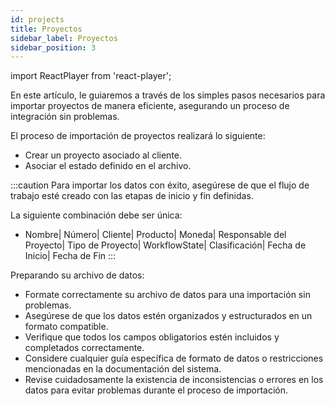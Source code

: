 ```yaml
---
id: projects
title: Proyectos
sidebar_label: Proyectos
sidebar_position: 3
---
```


import ReactPlayer from 'react-player';

En este artículo, le guiaremos a través de los simples pasos necesarios para importar proyectos de manera eficiente, asegurando un proceso de integración sin problemas.

El proceso de importación de proyectos realizará lo siguiente:

- Crear un proyecto asociado al cliente.
- Asociar el estado definido en el archivo.

<ReactPlayer controls muted url='/video/Import_Project.mov' />

:::caution
Para importar los datos con éxito, asegúrese de que el flujo de trabajo esté creado con las etapas de inicio y fin definidas.

La siguiente combinación debe ser única:

- Nombre| Número| Cliente| Producto| Moneda| Responsable del Proyecto| Tipo de Proyecto| WorkflowState| Clasificación| Fecha de Inicio| Fecha de Fin
  :::

Preparando su archivo de datos:

- Formate correctamente su archivo de datos para una importación sin problemas.
- Asegúrese de que los datos estén organizados y estructurados en un formato compatible.
- Verifique que todos los campos obligatorios estén incluidos y completados correctamente.
- Considere cualquier guía específica de formato de datos o restricciones mencionadas en la documentación del sistema.
- Revise cuidadosamente la existencia de inconsistencias o errores en los datos para evitar problemas durante el proceso de importación.
